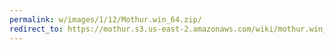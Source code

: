 ```yaml
---
permalink: w/images/1/12/Mothur.win_64.zip/
redirect_to: https://mothur.s3.us-east-2.amazonaws.com/wiki/mothur.win_64.zip
---
```


